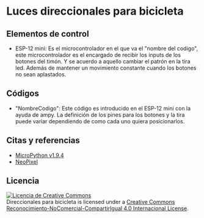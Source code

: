 # Luces direccionales para bicicleta
## Elementos de control
* ESP-12 mini: Es el microcontrolador en el que va el "nombre del codigo", este microcontrolador es el encargado de recibir los inputs de los botones del timón. Y se acuerdo a aquello cambiar el patrón en la tira led. Además de mantener un movimiento constante cuando los botones no sean aplastados.
## Códigos
* "NombreCodigo": Este código es introducido en el ESP-12 mini con la ayuda de ampy. La definición de los pines para los botones y la tira puede variar dependiendo de como cada uno quiera posicionarlos.
## Citas y referencias
* [MicroPython v1.9.4](https://docs.micropython.org/en/latest/)
* [NeoPixel](https://docs.micropython.org/en/latest/esp8266/tutorial/neopixel.html)
## Licencia
<a rel="license" href="http://creativecommons.org/licenses/by-nc-sa/4.0/"><img alt="Licencia de Creative Commons" style="border-width:0" src="https://i.creativecommons.org/l/by-nc-sa/4.0/88x31.png" /></a><br /><span xmlns:dct="http://purl.org/dc/terms/" property="dct:title">Direccionales para bicicleta</span> is licensed under a <a rel="license" href="http://creativecommons.org/licenses/by-nc-sa/4.0/">Creative Commons Reconocimiento-NoComercial-CompartirIgual 4.0 Internacional License</a>.
